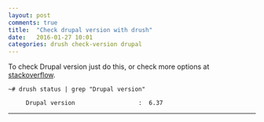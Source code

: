 ```yaml
---
layout: post
comments: true
title:  "Check drupal version with drush"
date:   2016-01-27 10:01
categories: drush check-version drupal
---
```



To check Drupal version just do this, or check more options at [stackoverflow].

    ~# drush status | grep "Drupal version"

         Drupal version                  :  6.37


---

[stackoverflow]: <http://stackoverflow.com/questions/2887282/how-to-find-version-of-drupal-installed>
